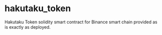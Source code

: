 # hakutaku_token
Hakutaku Token solidity smart contract for Binance smart chain provided as is exactly as deployed.
